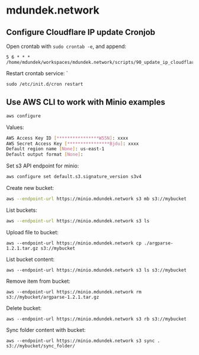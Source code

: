 # mdundek.network

## Configure Cloudflare IP update Cronjob

Open crontab with `sudo crontab -e`, and append:

```
5 6 * * * /home/mdundek/workspaces/mdundek.network/scripts/90_update_ip_cloudflare.sh
```

Restart crontab service:
`
```
sudo /etc/init.d/cron restart
```

## Use AWS CLI to work with Minio examples

```sh
aws configure
```

Values:

```sh
AWS Access Key ID [****************W55N]: xxxx
AWS Secret Access Key [****************Bjdu]: xxxx
Default region name [None]: us-east-1
Default output format [None]:
```

Set s3 API endpoint for minio:

```sh
aws configure set default.s3.signature_version s3v4
```

Create new bucket:

```sh
aws --endpoint-url https://minio.mdundek.network s3 mb s3://mybucket
```

List buckets:

```sh
aws --endpoint-url https://minio.mdundek.network s3 ls
```

Upload file to bucket:

```
aws --endpoint-url https://minio.mdundek.network cp ./argparse-1.2.1.tar.gz s3://mybucket
```

List bucket content:

```
aws --endpoint-url https://minio.mdundek.network s3 ls s3://mybucket
```

Remove item from bucket:

```
aws --endpoint-url https://minio.mdundek.network rm s3://mybucket/argparse-1.2.1.tar.gz
```

Delete bucket:

```
aws --endpoint-url https://minio.mdundek.network s3 rb s3://mybucket
```



Sync folder content with bucket:

```
aws --endpoint-url https://minio.mdundek.network s3 sync . s3://mybucket/sync_folder/
```